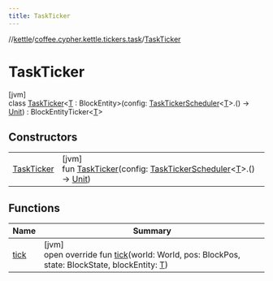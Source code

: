 ```yaml
---
title: TaskTicker
---
```

//[kettle](../../../index.html)/[coffee.cypher.kettle.tickers.task](../index.html)/[TaskTicker](index.html)



# TaskTicker



[jvm]\
class [TaskTicker](index.html)&lt;[T](index.html) : BlockEntity&gt;(config: [TaskTickerScheduler](../index.html#-1067649280%2FClasslikes%2F863300109)&lt;[T](index.html)&gt;.() -&gt; [Unit](https://kotlinlang.org/api/latest/jvm/stdlib/kotlin/-unit/index.html)) : BlockEntityTicker&lt;[T](index.html)&gt;



## Constructors


| | |
|---|---|
| [TaskTicker](-task-ticker.html) | [jvm]<br>fun [TaskTicker](-task-ticker.html)(config: [TaskTickerScheduler](../index.html#-1067649280%2FClasslikes%2F863300109)&lt;[T](index.html)&gt;.() -&gt; [Unit](https://kotlinlang.org/api/latest/jvm/stdlib/kotlin/-unit/index.html)) |


## Functions


| Name | Summary |
|---|---|
| [tick](tick.html) | [jvm]<br>open override fun [tick](tick.html)(world: World, pos: BlockPos, state: BlockState, blockEntity: [T](index.html)) |

